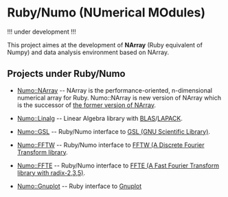 # Ruby/Numo (NUmerical MOdules)

!!! under development !!!

This project aimes at the development of
**NArray** (Ruby equivalent of Numpy) and
data analysis environment based on NArray.

## Projects under Ruby/Numo

* [Numo::NArray](https://github.com/ruby-numo/narray) --
NArray is the performance-oriented, n-dimensional numerical array for Ruby.
Numo::NArray is new version of NArray which is the successor of
[the former version of NArray](https://github.com/masa16/narray).

* [Numo::Linalg](https://github.com/ruby-numo/numo-linalg) --
Linear Algebra library with [BLAS](http://www.netlib.org/blas/)/[LAPACK](http://www.netlib.org/lapack/).

* [Numo::GSL](https://github.com/ruby-numo/numo-gsl) --
Ruby/Numo interface to [GSL (GNU Scientific Library)](http://www.gnu.org/software/gsl/).

* [Numo::FFTW](https://github.com/ruby-numo/numo-fftw) --
Ruby/Numo interface to [FFTW (A Discrete Fourier Transform library](http://www.fft.org/).

* [Numo::FFTE](https://github.com/ruby-numo/numo-ffte) --
Ruby/Numo interface to [FFTE (A Fast Fourier Transform library with radix-2,3,5)](http://www.ffte.jp/).

* [Numo::Gnuplot](https://github.com/ruby-numo/gnuplot) --
Ruby interface to [Gnuplot](http://www.gnuplot.info/)
